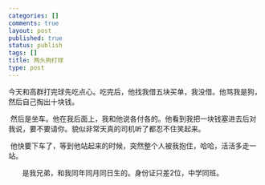 ```yaml
--- 
categories: []
comments: true
layout: post
published: true
status: publish
tags: []
title: 两头狗打球
type: post
---
```

<div id="msgcns!3725CC0EE38B1F6!1450" class="bvMsg">今天和高群打完球先吃点心。吃完后，他找我借五块买单，我没借。他骂我是狗，然后自己掏出十块钱。

 然后是坐车。他在我后面上，我和他说各付各的。他看到我把一块钱塞进去后对我说，要不要请你。貌似非常天真的司机听了都忍不住笑起来。

 他快要下车了，等到他站起来的时候，突然整个人被我抱住，哈哈，活活多走一站。

 
     是我兄弟，和我同年同月同日生的。身份证只差2位，中学同班。</div>
